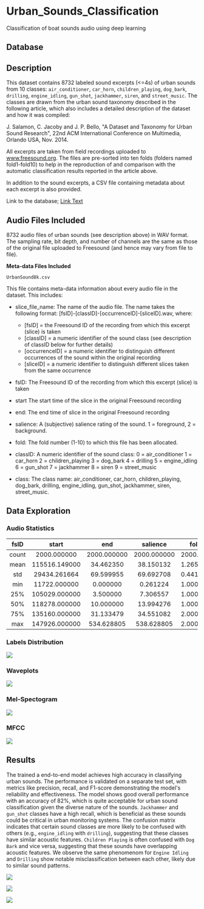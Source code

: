 # Urban_Sounds_Classification
Classification of boat sounds audio using deep learning

## Database

**Description**
-----------

This dataset contains 8732 labeled sound excerpts (<=4s) of urban sounds from 10 classes: `air_conditioner`, `car_horn`, 
`children_playing`, `dog_bark`, `drilling`, `engine_idling`, `gun_shot`, `jackhammer`, `siren`, and `street_music`. The classes are 
drawn from the urban sound taxonomy described in the following article, which also includes a detailed description of 
the dataset and how it was compiled:

J. Salamon, C. Jacoby and J. P. Bello, "A Dataset and Taxonomy for Urban Sound Research", 
22nd ACM International Conference on Multimedia, Orlando USA, Nov. 2014.

All excerpts are taken from field recordings uploaded to www.freesound.org. The files are pre-sorted into ten folds
(folders named fold1-fold10) to help in the reproduction of and comparison with the automatic classification results
reported in the article above.

In addition to the sound excerpts, a CSV file containing metadata about each excerpt is also provided.

Link to the database;
[Link Text](https://urbansounddataset.weebly.com/urbansound8k.html)



**Audio Files Included**
--------------------

8732 audio files of urban sounds (see description above) in WAV format. The sampling rate, bit depth, and number of 
channels are the same as those of the original file uploaded to Freesound (and hence may vary from file to file).


**Meta-data Files Included**


`UrbanSound8k.csv`

This file contains meta-data information about every audio file in the dataset. This includes:

* slice_file_name: 
The name of the audio file. The name takes the following format: [fsID]-[classID]-[occurrenceID]-[sliceID].wav, where:
  * [fsID] = the Freesound ID of the recording from which this excerpt (slice) is taken
  * [classID] = a numeric identifier of the sound class (see description of classID below for further details)
  * [occurrenceID] = a numeric identifier to distinguish different occurrences of the sound within the original recording
  * [sliceID] = a numeric identifier to distinguish different slices taken from the same occurrence

* fsID:
The Freesound ID of the recording from which this excerpt (slice) is taken

* start
The start time of the slice in the original Freesound recording

* end:
The end time of slice in the original Freesound recording

* salience:
A (subjective) salience rating of the sound. 1 = foreground, 2 = background.

* fold:
The fold number (1-10) to which this file has been allocated.

* classID:
A numeric identifier of the sound class:
0 = air_conditioner
1 = car_horn
2 = children_playing
3 = dog_bark
4 = drilling
5 = engine_idling
6 = gun_shot
7 = jackhammer
8 = siren
9 = street_music

* class:
The class name: air_conditioner, car_horn, children_playing, dog_bark, drilling, engine_idling, gun_shot, jackhammer, 
siren, street_music.

## Data Exploration

### Audio Statistics

|       fsID      |    start    |     end     |  salience  |   fold   |  classID  |  length  |   bitrate   | channels | sample_rate | bits_per_sample |
|:---------------:|:-----------:|:-----------:|:----------:|:--------:|:---------:|:--------:|:-----------:|:--------:|:-----------:|:---------------:|
| count           | 2000.000000 | 2000.000000 | 2000.000000 | 2000.000 | 2000.000000 | 2000.00000 | 2000.000000 | 2000.000000 | 2000.000000 | 2000.000000 |
| mean            | 115516.149000 | 34.462350 | 38.150132 | 1.265000 | 5.387000 | 4.75700 | 3.687096 | 1.758314e+06 | 1.908500 | 48986.350000 | 18.480000 |
| std             | 29434.261664 | 69.599955 | 69.692708 | 0.441444 | 2.820498 | 2.83319 | 0.881551 | 8.093881e+05 | 0.288391 | 14081.103736 | 3.803266 |
| min             | 11722.000000 | 0.000000 | 0.261224 | 1.000000 | 1.000000 | 0.00000 | 0.190000 | 2.560000e+05 | 1.000000 | 16000.000000 | 8.000000 |
| 25%             | 105029.000000 | 3.500000 | 7.306557 | 1.000000 | 3.000000 | 3.00000 | 4.000000 | 1.411200e+06 | 2.000000 | 44100.000000 | 16.000000 |
| 50%             | 118278.000000 | 10.000000 | 13.994276 | 1.000000 | 5.000000 | 5.00000 | 4.000000 | 1.411200e+06 | 2.000000 | 44100.000000 | 16.000000 |
| 75%             | 135160.000000 | 31.133479 | 34.551082 | 2.000000 | 8.000000 | 7.00000 | 4.000000 | 2.116800e+06 | 2.000000 | 48000.000000 | 24.000000 |
| max             | 147926.000000 | 534.628805 | 538.628805 | 2.000000 | 10.000000 | 9.00000 | 4.000000 | 4.608000e+06 | 2.000000 | 96000.000000 | 24.000000 |

### Labels Distribution
![](https://github.com/hugo-mi/Urban_Sounds_Classification/blob/main/img/labels.png)

### Waveplots
![](https://github.com/hugo-mi/Urban_Sounds_Classification/blob/main/img/waveplots.png)

### Mel-Spectogram
![](https://github.com/hugo-mi/Urban_Sounds_Classification/blob/main/img/Mel_spectograms.png)

### MFCC
![](https://github.com/hugo-mi/Urban_Sounds_Classification/blob/main/img/MFFC.png)

## Results

The trained a end-to-end model achieves high accuracy in classifying urban sounds. The performance is validated on a separate test set, with metrics like precision, recall, and F1-score demonstrating the model's reliability and effectiveness. The model shows good overall performance with an accuracy of 82%, which is quite acceptable for urban sound classification given the diverse nature of the sounds. `Jackhammer` and `gun_shot` classes have a high recall, which is beneficial as these sounds could be critical in urban monitoring systems. The confusion matrix indicates that certain sound classes are more likely to be confused with others (e.g., `engine_idling` with `drilling`), suggesting that these classes have similar acoustic features.  `Children Playing` is often confused with `Dog Bark` and vice versa, suggesting that these sounds have overlapping acoustic features. We observe the same phenomenom for `Engine Idling` and `Drilling` show notable misclassification between each other, likely due to similar sound patterns.

![](https://github.com/hugo-mi/Urban_Sounds_Classification/blob/main/img/train_test.jpg)

![](https://github.com/hugo-mi/Urban_Sounds_Classification/blob/main/img/class_report.jpg)

![](https://github.com/hugo-mi/Urban_Sounds_Classification/blob/main/img/matrix_conf.jpg)
